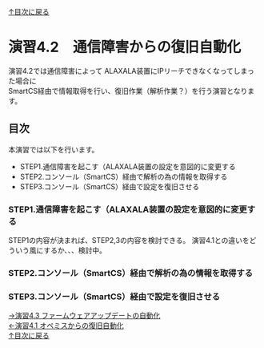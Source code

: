 [↑目次に戻る](/README.md)
<br>
# 演習4.2　通信障害からの復旧自動化

演習4.2では通信障害によって ALAXALA装置にIPリーチできなくなってしまった場合に  
SmartCS経由で情報取得を行い、復旧作業（解析作業？）を行う演習となります。

## 目次
本演習では以下を行います。  
- STEP1.通信障害を起こす（ALAXALA装置の設定を意図的に変更する
- STEP2.コンソール（SmartCS）経由で解析の為の情報を取得する
- STEP3.コンソール（SmartCS）経由で設定を復旧させる


### STEP1.通信障害を起こす（ALAXALA装置の設定を意図的に変更する

STEP1の内容が決まれば、STEP2,3の内容を検討できる。
演習4.1との違いをどういう風にするか、、、検討中。

### STEP2.コンソール（SmartCS）経由で解析の為の情報を取得する

### STEP3.コンソール（SmartCS）経由で設定を復旧させる




[→演習4.3 ファームウェアアップデートの自動化](/4.3-automation_of_firmware_update.md)  
[←演習4.1 オペミスからの復旧自動化](/4.1-automation_of_operation_error_recovery.md)  
[↑目次に戻る](/README.md)
